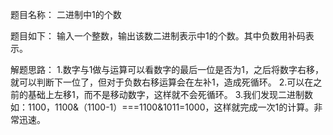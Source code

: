 题目名称：
二进制中1的个数

题目如下：
输入一个整数，输出该数二进制表示中1的个数。其中负数用补码表示。

解题思路：
1.数字与1做与运算可以看数字的最后一位是否为1，之后将数字右移，就可以判断下一位了，但对于负数右移运算会在左补1，造成死循环。
2.可以在之前的基础上左移1，而不是移动数字，这样就不会死循环。 
3.我们发现二进制数如：1100，1100&（1100-1）===1100&1011=1000，这样就完成一次1的计算。非常迅速。